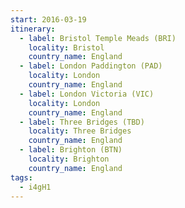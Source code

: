 ```yaml
---
start: 2016-03-19
itinerary:
  - label: Bristol Temple Meads (BRI)
    locality: Bristol
    country_name: England
  - label: London Paddington (PAD)
    locality: London
    country_name: England
  - label: London Victoria (VIC)
    locality: London
    country_name: England
  - label: Three Bridges (TBD)
    locality: Three Bridges
    country_name: England
  - label: Brighton (BTN)
    locality: Brighton
    country_name: England
tags:
  - i4gH1
---
```

